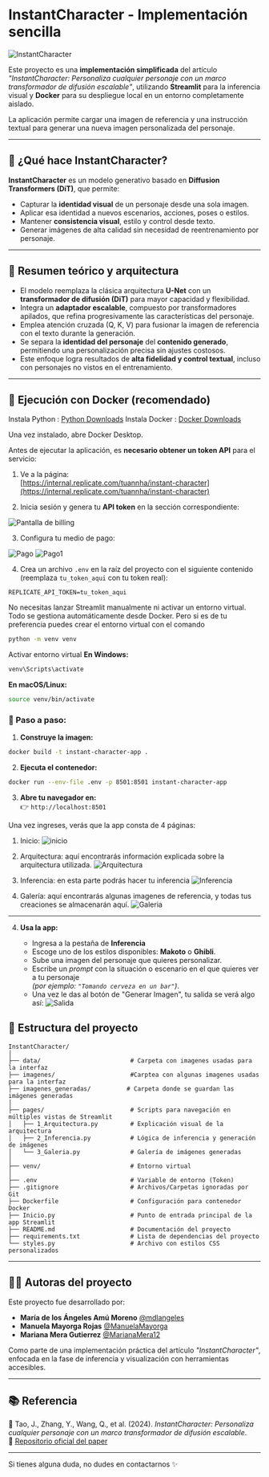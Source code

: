 #  InstantCharacter - Implementación sencilla

![InstantCharacter](data/Image_1_readme.png)

Este proyecto es una **implementación simplificada** del artículo _"InstantCharacter: Personaliza cualquier personaje con un marco transformador de difusión escalable"_, utilizando **Streamlit** para la inferencia visual y **Docker** para su despliegue local en un entorno completamente aislado.

La aplicación permite cargar una imagen de referencia y una instrucción textual para generar una nueva imagen personalizada del personaje.

---

## 🧠 ¿Qué hace InstantCharacter?

**InstantCharacter** es un modelo generativo basado en **Diffusion Transformers (DiT)**, que permite:

- Capturar la **identidad visual** de un personaje desde una sola imagen.
- Aplicar esa identidad a nuevos escenarios, acciones, poses o estilos.
- Mantener **consistencia visual**, estilo y control desde texto.
- Generar imágenes de alta calidad sin necesidad de reentrenamiento por personaje.

---

## 🧠 Resumen teórico y arquitectura

- El modelo reemplaza la clásica arquitectura **U-Net** con un **transformador de difusión (DiT)** para mayor capacidad y flexibilidad.
- Integra un **adaptador escalable**, compuesto por transformadores apilados, que refina progresivamente las características del personaje.
- Emplea atención cruzada (Q, K, V) para fusionar la imagen de referencia con el texto durante la generación.
- Se separa la **identidad del personaje** del **contenido generado**, permitiendo una personalización precisa sin ajustes costosos.
- Este enfoque logra resultados de **alta fidelidad y control textual**, incluso con personajes no vistos en el entrenamiento.

---

## 🚀 Ejecución con Docker (recomendado)

Instala Python : [Python Downloads](https://www.python.org/downloads/)
Instala Docker : [Docker Downloads](https://www.docker.com/)

Una vez instalado, abre Docker Desktop.

Antes de ejecutar la aplicación, es **necesario obtener un token API** para el servicio:

1. Ve a la página:  
   [https://internal.replicate.com/tuannha/instant-character](https://internal.replicate.com/tuannha/instant-character)  

2. Inicia sesión y genera tu **API token** en la sección correspondiente:

![Pantalla de billing](data/billing.png)

3. Configura tu medio de pago:

![Pago](data/tarjeta.png)
![Pago1](data/pago.png)

4. Crea un archivo `.env` en la raíz del proyecto con el siguiente contenido (reemplaza `tu_token_aqui` con tu token real):

```env
REPLICATE_API_TOKEN=tu_token_aqui
```

No necesitas lanzar Streamlit manualmente ni activar un entorno virtual. Todo se gestiona automáticamente desde Docker.
Pero si es de tu preferencia puedes crear el entorno virtual con el comando 

```bash
python -m venv venv
```

Activar entorno virtual
**En Windows:**
```bash
venv\Scripts\activate
```

**En macOS/Linux:**
```bash
source venv/bin/activate
```

### 🐳 Paso a paso:

1. **Construye la imagen:**

```bash
docker build -t instant-character-app .
```

2. **Ejecuta el contenedor:**

```bash
docker run --env-file .env -p 8501:8501 instant-character-app
```

3. **Abre tu navegador en:**  
👉 `http://localhost:8501`

Una vez ingreses, verás que la app consta de 4 páginas:
   1. Inicio:
   ![inicio](data/inicio.png)

   2. Arquitectura: aquí encontrarás información explicada sobre la arquitectura utilizada.
   ![Arquitectura](data/arqui.png)

   3. Inferencia: en esta parte podrás hacer tu inferencia
   ![Inferencia](data/inferencia.png)

   4. Galería: aquí encontrarás algunas imagenes de referencia, y todas tus creaciones se almacenarán aquí.
   ![Galeria](data/galeria.png)


---

4. **Usa la app:**

   - Ingresa a la pestaña de **Inferencia**
   - Escoge uno de los estilos disponibles: **Makoto** o **Ghibli**.
   - Sube una imagen del personaje que quieres personalizar.
   - Escribe un *prompt* con la situación o escenario en el que quieres ver a tu personaje  
     *(por ejemplo: `"Tomando cerveza en un bar"`)*.
   - Una vez le das al botón de "Generar Imagen", tu salida se verá algo así:
      ![Salida](data/salida.jpg)



## 📁 Estructura del proyecto

```
InstantCharacter/
│
├── data/                         # Carpeta con imagenes usadas para la interfaz
├── imagenes/                     #Carptea con algunas imagenes usadas para la interfaz
├── imagenes_generadas/          # Carpeta donde se guardan las imágenes generadas
│
├── pages/                        # Scripts para navegación en múltiples vistas de Streamlit
│   ├── 1_Arquitectura.py         # Explicación visual de la arquitectura
│   ├── 2_Inferencia.py           # Lógica de inferencia y generación de imágenes
│   └── 3_Galeria.py              # Galería de imágenes generadas
│
├── venv/                         # Entorno virtual 
│
├── .env                          # Variable de entorno (Token)
├── .gitignore                    # Archivos/Carpetas ignoradas por Git
├── Dockerfile                    # Configuración para contenedor Docker
├── Inicio.py                     # Punto de entrada principal de la app Streamlit
├── README.md                     # Documentación del proyecto
├── requirements.txt              # Lista de dependencias del proyecto
└── styles.py                     # Archivo con estilos CSS personalizados

```


---

## 👩‍💻 Autoras del proyecto

Este proyecto fue desarrollado por:

- **María de los Ángeles Amú Moreno** [@mdlangeles](https://github.com/mdlangeles)
- **Manuela Mayorga Rojas**  [@ManuelaMayorga](https://github.com/ManuelaMayorga)
- **Mariana Mera Gutierrez** [@MarianaMera12](https://github.com/MarianaMera12)

Como parte de una implementación práctica del artículo _"InstantCharacter"_, enfocada en la fase de inferencia y visualización con herramientas accesibles.

---

## 📚 Referencia

📄 Tao, J., Zhang, Y., Wang, Q., et al. (2024). *InstantCharacter: Personaliza cualquier personaje con un marco transformador de difusión escalable*.  
🔗 [Repositorio oficial del paper](https://github.com/Tencent/InstantCharacter)

---

Si tienes alguna duda, no dudes en contactarnos ✨




